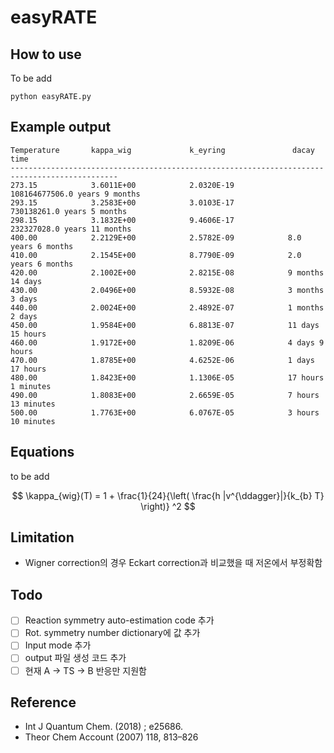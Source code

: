 # easyRATE

## How to use
To be add
```
python easyRATE.py
```

## Example output
```
Temperature       kappa_wig             k_eyring               dacay time
----------------------------------------------------------------------------------------------
273.15            3.6011E+00            2.0320E-19            108164677506.0 years 9 months
293.15            3.2583E+00            3.0103E-17            730138261.0 years 5 months
298.15            3.1832E+00            9.4606E-17            232327028.0 years 11 months
400.00            2.2129E+00            2.5782E-09            8.0 years 6 months
410.00            2.1545E+00            8.7790E-09            2.0 years 6 months
420.00            2.1002E+00            2.8215E-08            9 months 14 days
430.00            2.0496E+00            8.5932E-08            3 months 3 days
440.00            2.0024E+00            2.4892E-07            1 months 2 days
450.00            1.9584E+00            6.8813E-07            11 days 15 hours
460.00            1.9172E+00            1.8209E-06            4 days 9 hours
470.00            1.8785E+00            4.6252E-06            1 days 17 hours
480.00            1.8423E+00            1.1306E-05            17 hours 1 minutes
490.00            1.8083E+00            2.6659E-05            7 hours 13 minutes
500.00            1.7763E+00            6.0767E-05            3 hours 10 minutes
```

## Equations

to be add

```math

\kappa_{wig}(T) = 1 + \frac{1}{24}{\left( \frac{h |v^{\ddagger}|}{k_{b} T} \right)} ^2

```

## Limitation

* Wigner correction의 경우 Eckart correction과 비교했을 때 저온에서 부정확함

## Todo

- [ ] Reaction symmetry auto-estimation code 추가
- [ ] Rot. symmetry number dictionary에 값 추가
- [ ] Input mode 추가
- [ ] output 파일 생성 코드 추가
- [ ] 현재 A -> TS -> B 반응만 지원함

## Reference
* Int J Quantum Chem. (2018) ; e25686.
* Theor Chem Account (2007) 118, 813–826
